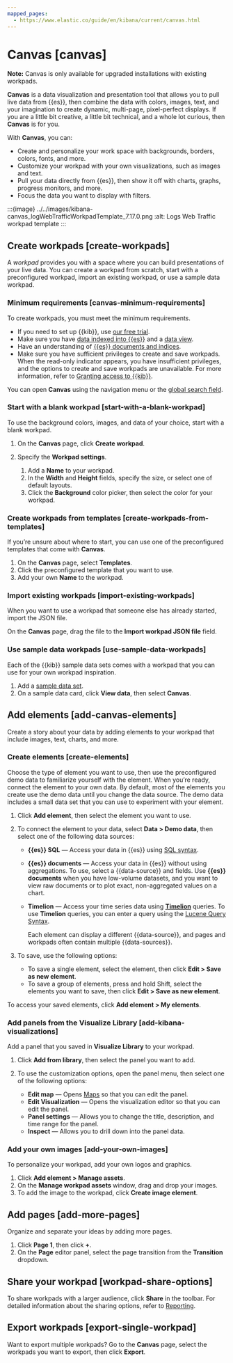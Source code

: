 ```yaml
---
mapped_pages:
  - https://www.elastic.co/guide/en/kibana/current/canvas.html
---
```


# Canvas [canvas]

**Note:** Canvas is only available for upgraded installations with existing workpads.

**Canvas** is a data visualization and presentation tool that allows you to pull live data from {{es}}, then combine the data with colors, images, text, and your imagination to create dynamic, multi-page, pixel-perfect displays. If you are a little bit creative, a little bit technical, and a whole lot curious, then **Canvas** is for you.

With **Canvas**, you can:

* Create and personalize your work space with backgrounds, borders, colors, fonts, and more.
* Customize your workpad with your own visualizations, such as images and text.
* Pull your data directly from {{es}}, then show it off with charts, graphs, progress monitors, and more.
* Focus the data you want to display with filters.

:::{image} ../../images/kibana-canvas_logWebTrafficWorkpadTemplate_7.17.0.png
:alt: Logs Web Traffic workpad template
:::


## Create workpads [create-workpads]

A *workpad* provides you with a space where you can build presentations of your live data. You can create a workpad from scratch, start with a preconfigured workpad, import an existing workpad, or use a sample data workpad.


### Minimum requirements [canvas-minimum-requirements]

To create workpads, you must meet the minimum requirements.

* If you need to set up {{kib}}, use [our free trial](https://www.elastic.co/cloud/elasticsearch-service/signup?baymax=docs-body&elektra=docs).
* Make sure you have [data indexed into {{es}}](https://www.elastic.co/guide/en/starting-with-the-elasticsearch-platform-and-its-solutions/current/getting-started-general-purpose.html#gp-gs-add-data) and a [data view](../find-and-organize/data-views.md).
* Have an understanding of [{{es}} documents and indices](../../manage-data/data-store/index-basics.md).
* Make sure you have sufficient privileges to create and save workpads. When the read-only indicator appears, you have insufficient privileges, and the options to create and save workpads are unavailable. For more information, refer to [Granting access to {{kib}}](../../deploy-manage/users-roles/cluster-or-deployment-auth/built-in-roles.md).

You can open **Canvas** using the navigation menu or the [global search field](../../get-started/the-stack.md#kibana-navigation-search).


### Start with a blank workpad [start-with-a-blank-workpad]

To use the background colors, images, and data of your choice, start with a blank workpad.

1. On the **Canvas** page, click **Create workpad**.
2. Specify the **Workpad settings**.

    1. Add a **Name** to your workpad.
    2. In the **Width** and **Height** fields, specify the size, or select one of default layouts.
    3. Click the **Background** color picker, then select the color for your workpad.



### Create workpads from templates [create-workpads-from-templates]

If you’re unsure about where to start, you can use one of the preconfigured templates that come with **Canvas**.

1. On the **Canvas** page, select **Templates**.
2. Click the preconfigured template that you want to use.
3. Add your own **Name** to the workpad.


### Import existing workpads [import-existing-workpads]

When you want to use a workpad that someone else has already started, import the JSON file.

On the **Canvas** page, drag the file to the **Import workpad JSON file** field.


### Use sample data workpads [use-sample-data-workpads]

Each of the {{kib}} sample data sets comes with a workpad that you can use for your own workpad inspiration.

1. Add a [sample data set](../overview/kibana-quickstart.md#gs-get-data-into-kibana).
2. On a sample data card, click **View data**, then select **Canvas**.


## Add elements [add-canvas-elements]

Create a story about your data by adding elements to your workpad that include images, text, charts, and more.


### Create elements [create-elements]

Choose the type of element you want to use, then use the preconfigured demo data to familiarize yourself with the element. When you’re ready, connect the element to your own data. By default, most of the elements you create use the demo data until you change the data source. The demo data includes a small data set that you can use to experiment with your element.

1. Click **Add element**, then select the element you want to use.
2. To connect the element to your data, select **Data > Demo data**, then select one of the following data sources:

    * **{{es}} SQL** — Access your data in {{es}} using [SQL syntax](../query-filter/languages/sql-spec.md).
    * **{{es}} documents** — Access your data in {{es}} without using aggregations. To use, select a {{data-source}} and fields. Use **{{es}} documents** when you have low-volume datasets, and you want to view raw documents or to plot exact, non-aggregated values on a chart.
    * **Timelion** — Access your time series data using [**Timelion**](legacy-editors/timelion.md) queries. To use **Timelion** queries, you can enter a query using the [Lucene Query Syntax](../query-filter/languages/lucene-query-syntax.md).

        Each element can display a different {{data-source}}, and pages and workpads often contain multiple {{data-sources}}.

3. To save, use the following options:

    * To save a single element, select the element, then click **Edit > Save as new element**.
    * To save a group of elements, press and hold Shift, select the elements you want to save, then click **Edit > Save as new element**.


To access your saved elements, click **Add element > My elements**.


### Add panels from the Visualize Library [add-kibana-visualizations]

Add a panel that you saved in **Visualize Library** to your workpad.

1. Click **Add from library**, then select the panel you want to add.
2. To use the customization options, open the panel menu, then select one of the following options:

    * **Edit map** — Opens [Maps](maps.md) so that you can edit the panel.
    * **Edit Visualization** — Opens the visualization editor so that you can edit the panel.
    * **Panel settings** — Allows you to change the title, description, and time range for the panel.
    * **Inspect** — Allows you to drill down into the panel data.



### Add your own images [add-your-own-images]

To personalize your workpad, add your own logos and graphics.

1. Click **Add element > Manage assets**.
2. On the **Manage workpad assets** window, drag and drop your images.
3. To add the image to the workpad, click **Create image element**.


## Add pages [add-more-pages]

Organize and separate your ideas by adding more pages.

1. Click **Page 1**, then click **+**.
2. On the **Page** editor panel, select the page transition from the **Transition** dropdown.


## Share your workpad [workpad-share-options]

To share workpads with a larger audience, click **Share** in the toolbar. For detailed information about the sharing options, refer to [Reporting](../report-and-share.md).


## Export workpads [export-single-workpad]

Want to export multiple workpads? Go to the **Canvas** page, select the workpads you want to export, then click **Export**.

